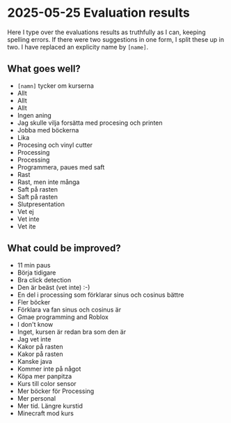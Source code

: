 # 2025-05-25 Evaluation results

Here I type over the evaluations results as truthfully as I can,
keeping spelling errors. If there were two suggestions in one form,
I split these up in two. I have replaced an explicity name by `[name]`.

## What goes well?

- `[namn]` tycker om kurserna
- Allt
- Allt
- Allt
- Ingen aning
- Jag skulle vilja forsätta med procesing och printen
- Jobba med böckerna
- Lika
- Procesing och vinyl cutter
- Processing
- Processing
- Programmera, paues med saft
- Rast
- Rast, men inte många
- Saft på rasten
- Saft på rasten
- Slutpresentation
- Vet ej
- Vet inte
- Vet ite

## What could be improved?

- 11 min paus
- Börja tidigare
- Bra click detection
- Den är beäst (vet inte) :-)
- En del i processing som förklarar sinus och cosinus bättre
- Fler böcker
- Förklara va fan sinus och cosinus är
- Gmae programming and Roblox
- I don't know
- Inget, kursen är redan bra som den är
- Jag vet inte
- Kakor på rasten
- Kakor på rasten
- Kanske java
- Kommer inte på något
- Köpa mer panpitza
- Kurs till color sensor
- Mer böcker för Processing
- Mer personal
- Mer tid. Längre kurstid
- Minecraft mod kurs
